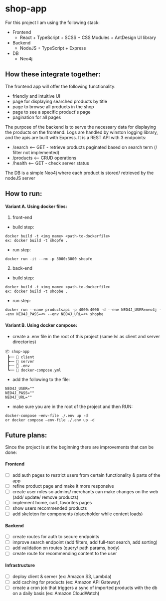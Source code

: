 # shop-app
For this project I am using the following stack:
* Frontend
  * React + TypeScript + SCSS + CSS Modules + AntDesign UI library
* Backend
  * NodeJS + TypeScript + Express
* DB
  * Neo4j

## How these integrate together:
The frontend app will offer the following functionality:
* friendly and intuitive UI
* page for displaying searched products by title
* page to browse all products in the shop
* page to see a specific product's page
* pagination for all pages

The purpose of the backend is to serve the necessary data for displaying the products on the frontend. Logs are handled by winston logging library, and the apis are built with Express. It is a REST API with 3 endpoints:
* /search   <-- GET - retrieve products paginated based on search term (/ filter not implemented)
* /products <-- CRUD operations
* /health   <-- GET - check server status

The DB is a simple Neo4j where each product is stored/ retrieved by the nodeJS server

## How to run:
#### Variant A. Using docker files:
1. front-end
* build step:
```
docker build -t <img_name> <path-to-dockerfile>
ex: docker build -t shopfe .
```
* run step:
```
docker run -it --rm -p 3000:3000 shopfe
```
2. back-end
* build step:
```
docker build -t <img_name> <path-to-dockerfile>
ex: docker build -t shopbe .
```
* run step:
```
docker run --name productsapi -p 4000:4000 -d --env NEO4J_USER=neo4j --env NEO4J_PASS=<> --env NEO4J_URL=<> shopbe
```

#### Variant B. Using docker compose:
* create a .env file in the root of this project (same lvl as client and server directories)
```
📦 shop-app
 ┣── 📂 client
 ┣── 📂 server
 ┣── 📜 .env
 ┗── 📜 docker-compose.yml
```
* add the following to the file:
```
NEO4J_USER=""
NEO4J_PASS=""
NEO4J_URL=""
```
* make sure you are in the root of the project and then RUN:
```
docker-compose —env-file ./.env up -d 
or docker compose —env-file ./.env up -d
```

## Future plans:
Since the project is at the beginning there are improvements that can be done:
#### Frontend
- [ ] add auth pages to restrict users from certain functionality & parts of the app
- [ ] refine product page and make it more responsive
- [ ] create user roles so admins/ merchants can make changes on the web (add/ update/ remove products)
- [ ] implement home, cart, favorites pages
- [ ] show users recommended products
- [ ] add skeleton for components (placeholder while content loads)

#### Backend
- [ ] create routes for auth to secure endpoints
- [ ] improve search endpoint (add filters, add full-text search, add sorting)
- [ ] add validation on routes (query/ path params, body)
- [ ] create route for recommending content to the user

#### Infrastructure
- [ ] deploy client & server (ex: Amazon S3, Lambda)
- [ ] add caching for products (ex: Amazon API Gateway)
- [ ] create a cron job that triggers a sync of imported products with the db on a daily basis (ex: Amazon CloudWatch)

